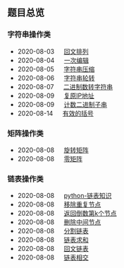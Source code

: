 ## 题目总览

### 字符串操作类

* 2020-08-03 &emsp; [回文排列](/python/字符串操作/回文排列.md)
* 2020-08-04 &emsp; [一次编辑](/python/字符串操作/一次编辑.md)
* 2020-08-05 &emsp; [字符串压缩](/python/字符串操作/字符串压缩.md)
* 2020-08-06 &emsp; [字符串轮转](/python/字符串操作/字符串轮转.md)
* 2020-08-07 &emsp; [二进制数转字符串](/python/字符串操作/二进制数转字符串.md)
* 2020-08-09 &emsp; [复原IP地址](/python/字符串操作/复原IP地址.md)
* 2020-08-09 &emsp; [计数二进制子串](/python/字符串操作/计数二进制子串.md)
* 2020-08-14 &emsp; [有效的括号](/python/字符串操作/有效的括号.md)


### 矩阵操作类
* 2020-08-08 &emsp; [旋转矩阵](/python/矩阵/旋转矩阵.md)
* 2020-08-08 &emsp; [零矩阵](/python/矩阵/零矩阵.md)


### 链表操作类
* 2020-08-08 &emsp; [python-链表知识](/python/链表/链表基础知识.md)
* 2020-08-08 &emsp; [移除重复节点](/python/链表/移除重复节点.md)
* 2020-08-08 &emsp; [返回倒数第k个节点](/python/链表/返回倒数第k个节点.md)
* 2020-08-08 &emsp; [删除中间节点](/python/链表/删除中间节点.md)
* 2020-08-08 &emsp; [分割链表](/python/链表/分割链表.md)
* 2020-08-08 &emsp; [链表求和](/python/链表/链表求和.md)
* 2020-08-08 &emsp; [回文链表](/python/链表/回文链表.md)
* 2020-08-08 &emsp; [链表相交](/python/链表/链表相交.md)